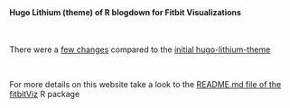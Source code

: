 
<br>

#### **Hugo Lithium (theme) of R blogdown for Fitbit Visualizations**

<br>

There were a [few changes](https://stackoverflow.com/a/43505891/8302386) compared to the [initial hugo-lithium-theme](https://github.com/jrutheiser/hugo-lithium-theme)

<br>

For more details on this website take a look to the [README.md file of the fitbitViz](https://github.com/mlampros/fitbitViz) R package

<br>
